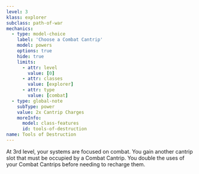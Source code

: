 ```yaml
---
level: 3
klass: explorer
subclass: path-of-war
mechanics:
  - type: model-choice
    label: 'Choose a Combat Cantrip'
    model: powers
    options: true
    hide: true
    limits:
      - attr: level
        value: [0]
      - attr: classes
        value: [explorer]
      - attr: type
        value: [combat]
  - type: global-note
    subType: power
    value: 2x Cantrip Charges
    moreInfo:
      model: class-features
      id: tools-of-destruction
name: Tools of Destruction
---
```

At 3rd level, your systems are focused on combat. You gain another cantrip slot that must be occupied by a Combat
Cantrip. You double the uses of your Combat Cantrips before needing to recharge them.
